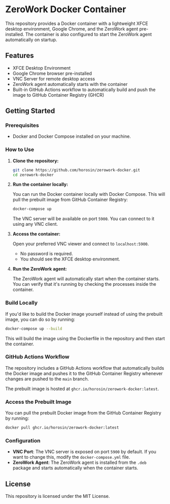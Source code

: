 # ZeroWork Docker Container

This repository provides a Docker container with a lightweight XFCE desktop environment, Google Chrome, and the ZeroWork agent pre-installed. The container is also configured to start the ZeroWork agent automatically on startup.

## Features

- XFCE Desktop Environment
- Google Chrome browser pre-installed
- VNC Server for remote desktop access
- ZeroWork agent automatically starts with the container
- Built-in GitHub Actions workflow to automatically build and push the image to GitHub Container Registry (GHCR)

## Getting Started

### Prerequisites

- Docker and Docker Compose installed on your machine.

### How to Use

1. **Clone the repository:**

   ```bash
   git clone https://github.com/horosin/zerowork-docker.git
   cd zerowork-docker
   ```

2. **Run the container locally:**

   You can run the Docker container locally with Docker Compose. This will pull the prebuilt image from GitHub Container Registry:

   ```bash
   docker-compose up
   ```

   The VNC server will be available on port `5900`. You can connect to it using any VNC client.

3. **Access the container:**

   Open your preferred VNC viewer and connect to `localhost:5900`.

   - No password is required.
   - You should see the XFCE desktop environment.

4. **Run the ZeroWork agent:**

   The ZeroWork agent will automatically start when the container starts. You can verify that it's running by checking the processes inside the container.

### Build Locally

If you'd like to build the Docker image yourself instead of using the prebuilt image, you can do so by running:

```bash
docker-compose up --build
```

This will build the image using the Dockerfile in the repository and then start the container.

### GitHub Actions Workflow

The repository includes a GitHub Actions workflow that automatically builds the Docker image and pushes it to the GitHub Container Registry whenever changes are pushed to the `main` branch.

The prebuilt image is hosted at `ghcr.io/horosin/zerowork-docker:latest`.

### Access the Prebuilt Image

You can pull the prebuilt Docker image from the GitHub Container Registry by running:

```bash
docker pull ghcr.io/horosin/zerowork-docker:latest
```

### Configuration

- **VNC Port**: The VNC server is exposed on port `5900` by default. If you want to change this, modify the `docker-compose.yml` file.
- **ZeroWork Agent**: The ZeroWork agent is installed from the `.deb` package and starts automatically when the container starts.

## License

This repository is licensed under the MIT License.
